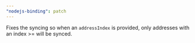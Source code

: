 ```yaml
---
"nodejs-binding": patch
---
```


Fixes the syncing so when an `addressIndex` is provided, only addresses with an index >= will be synced.
